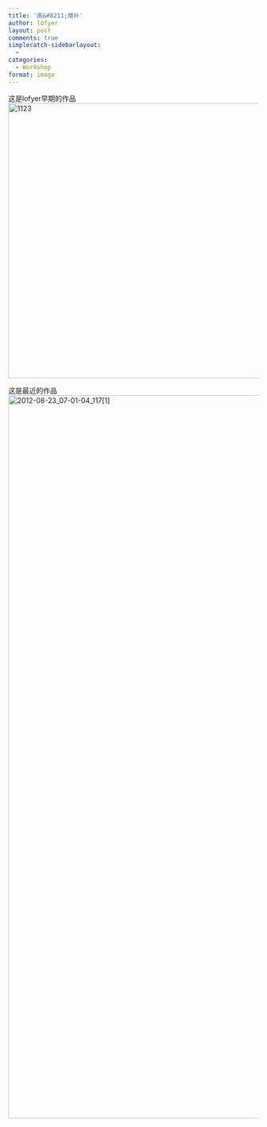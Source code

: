 ```yaml
---
title: '画&#8211;增补'
author: lofyer
layout: post
comments: true
simplecatch-sidebarlayout:
  - 
categories:
  - Workshop
format: image
---
```

这是lofyer早期的作品  
<a href="http://blog.lofyer.org/archives/1624/attachment/1123" rel="attachment wp-att-1625"><img src="http://blog.lofyer.org/wp-content/uploads/2012/10/1123.jpg" alt="1123" width="803" height="554" class="alignnone size-full wp-image-1625" /></a>

这是最近的作品  
[<img class="alignnone size-full wp-image-1626" alt="2012-08-23_07-01-04_117[1]" src="http://lofyer.org/wp-content/uploads/2012/10/2012-08-23_07-01-04_1171.jpg" width="2592" height="1456" />][1]

 [1]: http://lofyer.org/wp-content/uploads/2012/10/2012-08-23_07-01-04_1171.jpg